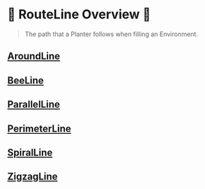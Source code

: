 # 🔺 RouteLine Overview 🔺

> The path that a Planter follows when filling an Environment.

## [AroundLine](/reference/Route/RouteLine/AroundLine)

## [BeeLine](/reference/Route/RouteLine/BeeLine)

## [ParallelLine](/reference/Route/RouteLine/ParallelLine)

## [PerimeterLine](/reference/Route/RouteLine/PerimeterLine)

## [SpiralLine](/reference/Route/RouteLine/SpiralLine)

## [ZigzagLine](/reference/Route/RouteLine/ZigzagLine)


